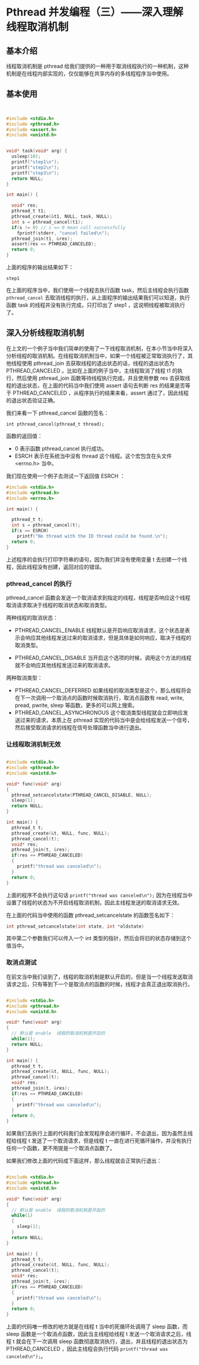 # Pthread 并发编程（三）——深入理解线程取消机制

## 基本介绍

线程取消机制是 pthread 给我们提供的一种用于取消线程执行的一种机制，这种机制是在线程内部实现的，仅仅能够在共享内存的多线程程序当中使用。

## 基本使用

```c


#include <stdio.h>
#include <pthread.h>
#include <assert.h>
#include <unistd.h>


void* task(void* arg) {
  usleep(10);
  printf("step1\n");
  printf("step2\n");
  printf("step3\n");
  return NULL;
}

int main() {

  void* res;
  pthread_t t1;
  pthread_create(&t1, NULL, task, NULL);
  int s = pthread_cancel(t1);
  if(s != 0) // s == 0 mean call successfully
    fprintf(stderr, "cancel failed\n");
  pthread_join(t1, &res);
  assert(res == PTHREAD_CANCELED);
  return 0;
}
```

上面的程序的输出结果如下：

```
step1
```

在上面的程序当中，我们使用一个线程去执行函数 task，然后主线程会执行函数 `pthread_cancel` 去取消线程的执行，从上面程序的输出结果我们可以知道，执行函数 task 的线程并没有执行完成，只打印出了 step1 ，这说明线程被取消执行了。

## 深入分析线程取消机制

在上文的一个例子当中我们简单的使用了一下线程取消机制，在本小节当中将深入分析线程的取消机制。在线程取消机制当中，如果一个线程被正常取消执行了，其他线程使用 pthread_join 去获取线程的退出状态的话，线程的退出状态为 PTHREAD_CANCELED 。比如在上面的例子当中，主线程取消了线程 t1 的执行，然后使用 pthread_join 函数等待线程执行完成，并且使用参数 res 去获取线程的退出状态，在上面的代码当中我们使用 assert 语句去判断 res 的结果是否等于 PTHREAD_CANCELED ，从程序执行的结果来看，assert 通过了，因此线程的退出状态验证正确。

我们来看一下 pthread_cancel 函数的签名：

```
int pthread_cancel(pthread_t thread);
```

函数的返回值：

- 0 	表示函数 pthread_cancel 执行成功。
- ESRCH   表示在系统当中没有 thread 这个线程。这个宏包含在头文件 <errno.h> 当中。

我们现在使用一个例子去测试一下返回值 ESRCH ：

```c
#include <stdio.h>
#include <pthread.h>
#include <errno.h>

int main() {

  pthread_t t;
  int s = pthread_cancel(t);
  if(s == ESRCH)
    printf("No thread with the ID thread could be found.\n");
  return 0;
}
```

上述程序的会执行打印字符串的语句，因为我们并没有使用变量 t 去创建一个线程，因此线程没有创建，返回对应的错误。

### pthread_cancel 的执行

pthread_cancel 函数会发送一个取消请求到指定的线程，线程是否响应这个线程取消请求取决于线程的取消状态和取消类型。

两种线程的取消状态：

- PTHREAD_CANCEL_ENABLE 线程默认是开启响应取消请求，这个状态是表示会响应其他线程发送过来的取消请求，但是具体是如何响应，取决于线程的取消类型。

- PTHREAD_CANCEL_DISABLE 当开启这个选项的时候，调用这个方法的线程就不会响应其他线程发送过来的取消请求。

两种取消类型：

- PTHREAD_CANCEL_DEFERRED 如果线程的取消类型是这个，那么线程将会在下一次调用一个取消点的函数时候取消执行，取消点函数有 read, write, pread, pwrite, sleep 等函数，更多的可以网上搜索。
- PTHREAD_CANCEL_ASYNCHRONOUS 这个取消类型线程就会立即响应发送过来的请求，本质上在 pthread 实现的代码当中是会给线程发送一个信号，然后接受取消请求的线程在信号处理函数当中进行退出。

### 让线程取消机制无效

```c

#include <stdio.h>
#include <pthread.h>
#include <unistd.h>

void* func(void* arg)
{
  pthread_setcancelstate(PTHREAD_CANCEL_DISABLE, NULL);
  sleep(1);
  return NULL;
}

int main() {
  pthread_t t;
  pthread_create(&t, NULL, func, NULL);
  pthread_cancel(t);
  void* res;
  pthread_join(t, &res);
  if(res == PTHREAD_CANCELED)
  {
    printf("thread was canceled\n");
  }
  return 0;
}
```

上面的程序不会执行这句话 `printf("thread was canceled\n");` 因为在线程当中设置了线程的状态为不开启线程取消机制，因此主线程发送的取消请求无效。

在上面的代码当中使用的函数 pthread_setcancelstate 的函数签名如下：

```c
int pthread_setcancelstate(int state, int *oldstate)
```

其中第二个参数我们可以传入一个 int 类型的指针，然后会将旧的状态存储到这个值当中。

### 取消点测试

在前文当中我们谈到了，线程的取消机制是默认开启的，但是当一个线程发送取消请求之后，只有等到下一个是取消点的函数的时候，线程才会真正退出取消执行。

```c

#include <stdio.h>
#include <pthread.h>
#include <unistd.h>

void* func(void* arg)
{
  // 默认是 enable  线程的取消机制是开启的
  while(1);
  return NULL;
}

int main() {
  pthread_t t;
  pthread_create(&t, NULL, func, NULL);
  pthread_cancel(t);
  void* res;
  pthread_join(t, &res);
  if(res == PTHREAD_CANCELED)
  {
    printf("thread was canceled\n");
  }
  return 0;
}
```

如果我们去执行上面的代码我们会发现程序会进行循环，不会退出，因为虽然主线程给线程 t 发送了一个取消请求，但是线程 t 一直在进行死循环操作，并没有执行任何一个函数，更不用提是一个取消点函数了。

如果我们修改上面的代码成下面这样，那么线程就会正常执行退出：

```c

#include <stdio.h>
#include <pthread.h>
#include <unistd.h>

void* func(void* arg)
{
  // 默认是 enable  线程的取消机制是开启的
  while(1)
  {
    sleep(1);
  }
  return NULL;
}

int main() {
  pthread_t t;
  pthread_create(&t, NULL, func, NULL);
  pthread_cancel(t);
  void* res;
  pthread_join(t, &res);
  if(res == PTHREAD_CANCELED)
  {
    printf("thread was canceled\n");
  }
  return 0;
}
```

上面的代码唯一修改的地方就是在线程 t 当中的死循环处调用了 sleep 函数，而 sleep 函数是一个取消点函数，因此当主线程给线程 t 发送一个取消请求之后，线程 t 就会在下一次调用 sleep 函数彻底取消执行，退出，并且线程的退出状态为 PTHREAD_CANCELED ，因此主线程会执行代码 `printf("thread was canceled\n");`。

